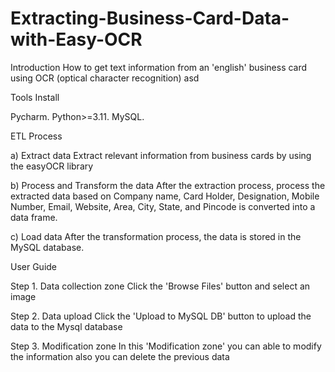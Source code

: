 # Extracting-Business-Card-Data-with-Easy-OCR
Introduction
How to get text information from an 'english' business card using OCR (optical character recognition) 
asd

Tools Install

Pycharm.
Python>=3.11.
MySQL.

ETL Process

a) Extract data
Extract relevant information from business cards by using the easyOCR library

b) Process and Transform the data
After the extraction process, process the extracted data based on Company name, Card Holder, Designation, Mobile Number, Email, Website, Area, City, State, and Pincode is converted into a data frame.

c) Load data
After the transformation process, the data is stored in the MySQL database.

User Guide

Step 1. Data collection zone
Click the 'Browse Files' button and select an image

Step 2. Data upload
Click the 'Upload to MySQL DB' button to upload the data to the Mysql database

Step 3. Modification zone
In this 'Modification zone' you can able to modify the information also you can delete the previous data
